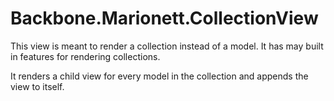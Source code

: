 # Backbone.Marionett.CollectionView

This view is meant to render a collection instead of a model. It has may built in features for rendering collections.

It renders a child view for every model in the collection and appends the view to itself.